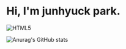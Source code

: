 

# Hi, I'm junhyuck park.

![HTML5](http://img.shields.io/badge/-HTML5-F05032?style=for-the-badge&logo=html5&logoColor=ffffff)

![Anurag's GitHub stats](https://github-readme-stats.vercel.app/api?username=wnsgur1855&show_icons=true&theme=radical)
